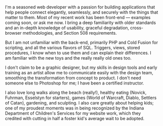 I'm a seasoned web developer with a passion for building applications that help people connect elegantly, seamlessly, and securely with the things that matter to them. Most of my recent work has been front-end — examples coming soon, or ask me now. I bring a deep familiarity with older standards and an in-depth knowledge of usability, graceful degradation, cross-browser methodologies, and Section 508 requirements.

But I am not unfamiliar with the back-end, primarily PHP and Cold Fusion for scripting, and all the various flavors of SQL. Triggers, views, stored procedures, I know when to use them and can explain their differences. I am familiar with the new toys and the really really old ones too.

I don't claim to be a graphic designer, but my skills in design tools and early training as an artist allow me to communicate easily with the design team, smoothing the transformation from concept to product. I don't need someone else to Photoshop for me; I have been a certified instructor.

I also love long walks along the beach (really!), healthy eating (Novick, Fuhrman, Esselstyn for starters), games (World of Warcraft, Diablo, Settlers of Catan), gardening, and sculpting. I also care greatly about helping kids; one of my proudest moments was in being recognized by the Indiana Department of Children's Services for my website work, which they credited with cutting in half a foster kid's average wait to be adopted.
